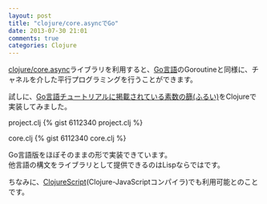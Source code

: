 ```yaml
---
layout: post
title: "clojure/core.asyncでGo"
date: 2013-07-30 21:01
comments: true
categories: Clojure
---
```


[clojure/core.async](https://github.com/clojure/core.async)ライブラリを利用すると、[Go言語](http://golang.org)のGoroutineと同様に、チャネルを介した平行プログラミングを行うことができます。  

試しに、[Go言語チュートリアルに掲載されている素数の篩(ふるい)](http://golang.jp/go_tutorial#index12)をClojureで実装してみました。  

project.clj
{% gist 6112340 project.clj %}

core.clj
{% gist 6112340 core.clj %}

Go言語版をほぼそのままの形で実装できています。  
他言語の構文をライブラリとして提供できるのはLispならではです。

ちなみに、[ClojureScript](https://github.com/clojure/clojurescript)(Clojure-JavaScriptコンパイラ)でも利用可能とのことです。
